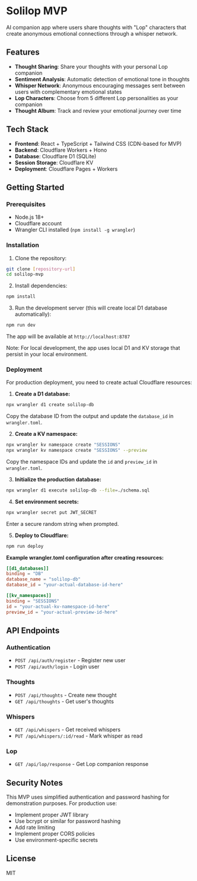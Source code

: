# Solilop MVP

AI companion app where users share thoughts with "Lop" characters that create anonymous emotional connections through a whisper network.

## Features

- **Thought Sharing**: Share your thoughts with your personal Lop companion
- **Sentiment Analysis**: Automatic detection of emotional tone in thoughts
- **Whisper Network**: Anonymous encouraging messages sent between users with complementary emotional states
- **Lop Characters**: Choose from 5 different Lop personalities as your companion
- **Thought Album**: Track and review your emotional journey over time

## Tech Stack

- **Frontend**: React + TypeScript + Tailwind CSS (CDN-based for MVP)
- **Backend**: Cloudflare Workers + Hono
- **Database**: Cloudflare D1 (SQLite)
- **Session Storage**: Cloudflare KV
- **Deployment**: Cloudflare Pages + Workers

## Getting Started

### Prerequisites

- Node.js 18+
- Cloudflare account
- Wrangler CLI installed (`npm install -g wrangler`)

### Installation

1. Clone the repository:
```bash
git clone [repository-url]
cd solilop-mvp
```

2. Install dependencies:
```bash
npm install
```

3. Run the development server (this will create local D1 database automatically):
```bash
npm run dev
```

The app will be available at `http://localhost:8787`

Note: For local development, the app uses local D1 and KV storage that persist in your local environment.

### Deployment

For production deployment, you need to create actual Cloudflare resources:

1. **Create a D1 database:**
```bash
npx wrangler d1 create solilop-db
```
Copy the database ID from the output and update the `database_id` in `wrangler.toml`.

2. **Create a KV namespace:**
```bash
npx wrangler kv namespace create "SESSIONS"
npx wrangler kv namespace create "SESSIONS" --preview
```
Copy the namespace IDs and update the `id` and `preview_id` in `wrangler.toml`.

3. **Initialize the production database:**
```bash
npx wrangler d1 execute solilop-db --file=./schema.sql
```

4. **Set environment secrets:**
```bash
npx wrangler secret put JWT_SECRET
```
Enter a secure random string when prompted.

5. **Deploy to Cloudflare:**
```bash
npm run deploy
```

**Example wrangler.toml configuration after creating resources:**
```toml
[[d1_databases]]
binding = "DB"
database_name = "solilop-db"
database_id = "your-actual-database-id-here"

[[kv_namespaces]]
binding = "SESSIONS"
id = "your-actual-kv-namespace-id-here"
preview_id = "your-actual-preview-id-here"
```

## API Endpoints

### Authentication
- `POST /api/auth/register` - Register new user
- `POST /api/auth/login` - Login user

### Thoughts
- `POST /api/thoughts` - Create new thought
- `GET /api/thoughts` - Get user's thoughts

### Whispers
- `GET /api/whispers` - Get received whispers
- `PUT /api/whispers/:id/read` - Mark whisper as read

### Lop
- `GET /api/lop/response` - Get Lop companion response

## Security Notes

This MVP uses simplified authentication and password hashing for demonstration purposes. For production use:
- Implement proper JWT library
- Use bcrypt or similar for password hashing
- Add rate limiting
- Implement proper CORS policies
- Use environment-specific secrets

## License

MIT
